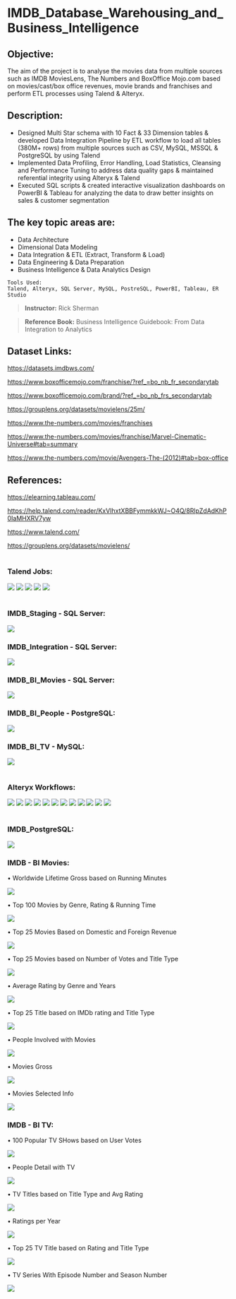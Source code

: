 # IMDB_Database_Warehousing_and_Business_Intelligence
## Objective:
The aim of the project is to analyse the movies data from multiple sources such as IMDB MoviesLens, The Numbers and BoxOffice Mojo.com based on movies/cast/box office revenues, movie brands and franchises and perform ETL processes using Talend &amp; Alteryx.

## Description:
* Designed Multi Star schema with 10 Fact &amp; 33 Dimension tables &amp; developed Data Integration Pipeline by ETL workflow to load all tables (380M+ rows) from   multiple sources such as CSV, MySQL, MSSQL &amp; PostgreSQL by using Talend
* Implemented Data Profiling, Error Handling, Load Statistics, Cleansing and Performance Tuning to address data quality gaps &amp; maintained referential integrity using Alteryx &amp; Talend
* Executed SQL scripts &amp; created interactive visualization dashboards on PowerBI &amp; Tableau for analyzing the data to draw better insights on sales &amp; customer segmentation

## The key topic areas are:
* Data Architecture
* Dimensional Data Modeling
* Data Integration &amp; ETL (Extract, Transform &amp; Load)
* Data Engineering &amp; Data Preparation
* Business Intelligence &amp; Data Analytics Design

```
Tools Used:
Talend, Alteryx, SQL Server, MySQL, PostreSQL, PowerBI, Tableau, ER Studio
```
> **Instructor:** Rick Sherman

> **Reference Book:** Business Intelligence Guidebook: From Data Integration to Analytics 


## Dataset Links:
https://datasets.imdbws.com/

https://www.boxofficemojo.com/franchise/?ref_=bo_nb_fr_secondarytab

https://www.boxofficemojo.com/brand/?ref_=bo_nb_frs_secondarytab

https://grouplens.org/datasets/movielens/25m/

https://www.the-numbers.com/movies/franchises

https://www.the-numbers.com/movies/franchise/Marvel-Cinematic-Universe#tab=summary

https://www.the-numbers.com/movie/Avengers-The-(2012)#tab=box-office

## References:
https://elearning.tableau.com/

https://help.talend.com/reader/KxVIhxtXBBFymmkkWJ~O4Q/8RlpZdAdKhP0IaMHXRV7yw

https://www.talend.com/

https://grouplens.org/datasets/movielens/
<br/><br/>
### **Talend Jobs:**
![](IMDB_%202022-07-18-01-17-02.png)
![](IMDB_%202022-07-18-01-21-29.png)
![](IMDB_%202022-07-18-01-22-01.png)
![](IMDB_%202022-07-18-01-22-22.png)
![](IMDB_%202022-07-18-01-22-41.png)
<br/><br/>
### **IMDB_Staging - SQL Server:**
![](IMDB_%202022-07-18-01-36-14.png)

### **IMDB_Integration - SQL Server:**
![](IMDB_%202022-07-18-01-37-04.png)
### **IMDB_BI_Movies - SQL Server:**
![](IMDB_%202022-07-18-01-37-26.png)
### **IMDB_BI_People - PostgreSQL:**
![](IMDB_%202022-07-18-01-37-42.png)
### **IMDB_BI_TV - MySQL:**
![](IMDB_%202022-07-18-01-38-04.png)
<br/><br/>
### **Alteryx Workflows:**
![](IMDB_%202022-07-18-01-40-14.png)
![](IMDB_%202022-07-18-01-40-26.png)
![](IMDB_%202022-07-18-01-40-49.png)
![](IMDB_%202022-07-18-01-41-04.png)
![](IMDB_%202022-07-18-01-41-23.png)
![](IMDB_%202022-07-18-01-41-39.png)
![](IMDB_%202022-07-18-01-41-58.png)
![](IMDB_%202022-07-18-01-42-10.png)
![](IMDB_%202022-07-18-01-42-32.png)
![](IMDB_%202022-07-18-01-42-48.png)
![](IMDB_%202022-07-18-01-43-11.png)
![](IMDB_%202022-07-18-01-43-23.png)
<br/><br/>
### **IMDB_PostgreSQL:**
![](IMDB_%202022-07-18-01-38-55.png)

### **IMDB - BI Movies:**
•	Worldwide Lifetime Gross based on Running Minutes

![](IMDB_%202022-07-18-03-23-58.png)

•	Top 100 Movies by Genre, Rating & Running Time

![](IMDB_%202022-07-18-03-14-49.png)

•	Top 25 Movies Based on Domestic and Foreign Revenue

![](IMDB_%202022-07-18-03-16-03.png)

•	Top 25 Movies based on Number of Votes and Title Type

![](IMDB_%202022-07-18-03-16-34.png)

•	Average Rating by Genre and Years

![](IMDB_%202022-07-18-03-17-13.png)

•	Top 25 Title based on IMDb rating and Title Type

![](IMDB_%202022-07-18-03-24-46.png)

•	People Involved with Movies

![](IMDB_%202022-07-18-03-30-26.png)

•	Movies Gross

![](IMDB_%202022-07-18-04-16-24.png)

•	Movies Selected Info

![](IMDB_%202022-07-18-04-19-20.png)

### **IMDB - BI TV:**

•	100 Popular TV SHows based on User Votes

![](IMDB_%202022-07-18-05-10-57.png)

•	People Detail with TV

![](IMDB_%202022-07-18-05-12-37.png)

•	TV Titles based on Title Type and Avg Rating

![](IMDB_%202022-07-18-05-13-23.png)

•	Ratings per Year

![](IMDB_%202022-07-18-05-14-22.png)

•	Top 25 TV Title based on Rating and Title Type

![](IMDB_%202022-07-18-05-15-14.png)

•	TV Series With Episode Number and Season Number

![](IMDB_%202022-07-18-05-15-48.png)


